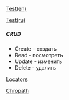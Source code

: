 [Test(en)](https://forms.gle/xbaJRsybta5PHH896)

[Test(ru)](https://forms.gle/JzABQK8oXjSxatAM6)

##### CRUD
- Create - создать
- Read - посмотреть
- Update - изменить
- Delete - удалить

[Locators](https://docs.google.com/presentation/d/1Oc4M39xGCBUep3tBkWHLwUcpSzXgAKhl/edit?usp=sharing&ouid=116447005932578256378&rtpof=true&sd=true)

[Chropath](https://chrome.google.com/webstore/detail/chropath/ljngjbnaijcbncmcnjfhigebomdlkcjo)